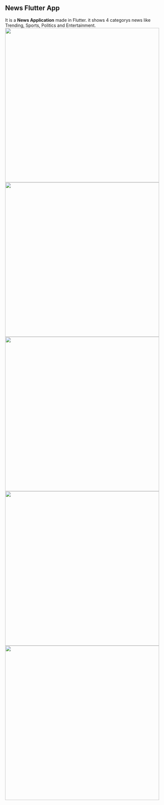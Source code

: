<b><h2>News Flutter App</h2></b>

It is a <b>News Application</b> made in Flutter. it shows 4 categorys news like Trending, Sports, Politics and Entertainment.
<img src="https://user-images.githubusercontent.com/72246606/191820163-a50643a2-b4b3-4692-ac06-3d2a5bed3149.png" height="500px"/>
<img src="https://user-images.githubusercontent.com/72246606/191820180-042f2348-afc6-41d0-8b43-db18ecabcd96.png" height="500px"/>
<img src="https://user-images.githubusercontent.com/72246606/191820195-99095a9e-b3ad-4931-a5ee-c389f28153cf.png" height="500px"/>
<img src="https://user-images.githubusercontent.com/72246606/191820204-fbecfee7-7585-444b-b4dd-df8847d70e09.png" height="500px"/>
<img src="https://user-images.githubusercontent.com/72246606/191820220-c78c5374-578a-4042-b1ba-69835dc89981.png" height="500px"/>
